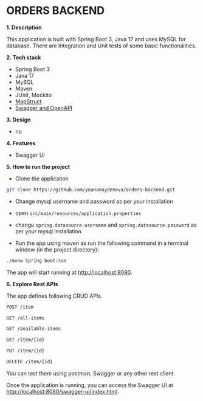 # ORDERS BACKEND

**1. Description**

Тhis application is built with Spring Boot 3, Java 17 and uses MySQL for database.
There are Integration and Unit tests of some basic functionalities.

**2. Tech stack**
- Spring Boot 3
- Java 17
- MySQL
- Maven
- JUnit, Mockito
- [MapStruct](https://mapstruct.org)
- [Swagger and OpenAPI](https://swagger.io/)

**3. Design**

- no

**4. Features**

- Swagger UI

**5. How to run the project**

- Clone the application

```bash
git clone https://github.com/yoananaydenova/orders-backend.git
```

- Change mysql username and password as per your installation

+ open `src/main/resources/application.properties`

+ change `spring.datasource.username` and `spring.datasource.password` as per your mysql installation
- Run the app using maven as run the following command in a terminal window (in the project directory):

```bash
./mvnw spring-boot:run
```

The app will start running at <http://localhost:8080>.

**6. Explore Rest APIs**

The app defines following CRUD APIs.

```bash 
POST /item
```

```bash
GET /all-items
 ```

```bash
GET /available-items
```

```bash
GET /item/{id}
```

```bash
PUT /item/{id}
```

```bash
DELETE /item/{id}
```

You can test them using postman, Swagger or any other rest client.

Once the application is running, you can access the Swagger UI at <http://localhost:8080/swagger-ui/index.html>.  